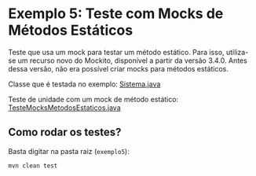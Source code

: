 # Exemplo 5: Teste com Mocks de Métodos Estáticos

Teste que usa um mock para testar um método estático. Para isso, utiliza-se um recurso novo do Mockito, disponível a partir 
da versão 3.4.0. Antes dessa versão, não era possível criar mocks para métodos estáticos.

Classe que é testada no exemplo: 
[Sistema.java](https://github.com/mtov/ESM-ExemplosCodigo/blob/master/cap8/exemplo5/src/main/java/exemplo5/Sistema.java)

Teste de unidade com um mock de método estático: 
[TesteMocksMetodosEstaticos.java](https://github.com/mtov/ESM-ExemplosCodigo/blob/master/cap8/exemplo5/src/test/java/exemplo5/TesteMocksMetodosEstaticos.java)

## Como rodar os testes?

Basta digitar na pasta raiz (`exemplo5`):

```mvn clean test```
